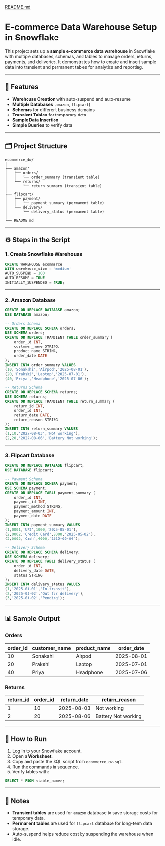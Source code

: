 [README.md](https://github.com/user-attachments/files/21690655/README.md)
# E-commerce Data Warehouse Setup in Snowflake

This project sets up a **sample e-commerce data warehouse** in Snowflake with multiple databases, schemas, and tables to manage orders, returns, payments, and deliveries. It demonstrates how to create and insert sample data into transient and permanent tables for analytics and reporting.

---

## 📌 Features

- **Warehouse Creation** with auto-suspend and auto-resume
- **Multiple Databases** (`amazon`, `flipcart`)
- **Schemas** for different business domains
- **Transient Tables** for temporary data
- **Sample Data Insertion**
- **Simple Queries** to verify data

---

## 🗂 Project Structure

```
ecommerce_dw/
│
├── amazon/
│   ├── orders/
│   │   └── order_summary (transient table)
│   └── returns/
│       └── return_summary (transient table)
│
├── flipcart/
│   ├── payment/
│   │   └── payment_summary (permanent table)
│   └── delivery/
│       └── delivery_status (permanent table)
│
└── README.md
```

---

## ⚙️ Steps in the Script

### 1. Create Snowflake Warehouse
```sql
CREATE WAREHOUSE ecommerce
WITH warehouse_size = 'medium'
AUTO_SUSPEND = 100
AUTO_RESUME = TRUE
INITIALLY_SUSPENDED = TRUE;
```

---

### 2. Amazon Database
```sql
CREATE OR REPLACE DATABASE amazon;
USE DATABASE amazon;

-- Orders Schema
CREATE OR REPLACE SCHEMA orders;
USE SCHEMA orders;
CREATE OR REPLACE TRANSIENT TABLE order_summary (
    order_id INT,
    customer_name STRING,
    product_name STRING,
    order_date DATE
);
INSERT INTO order_summary VALUES
(10,'Sonakshi','Airpod','2025-08-01'),
(20,'Prakshi','Laptop','2025-07-01'),
(40,'Priya','Headphone','2025-07-06');

-- Returns Schema
CREATE OR REPLACE SCHEMA returns;
USE SCHEMA returns;
CREATE OR REPLACE TRANSIENT TABLE return_summary (
    return_id INT,
    order_id INT,
    return_date DATE,
    return_reason STRING
);
INSERT INTO return_summary VALUES
(1,10,'2025-08-03','Not working'),
(2,20,'2025-08-06','Battery Not working');
```

---

### 3. Flipcart Database
```sql
CREATE OR REPLACE DATABASE flipcart;
USE DATABASE flipcart;

-- Payment Schema
CREATE OR REPLACE SCHEMA payment;
USE SCHEMA payment;
CREATE OR REPLACE TABLE payment_summary (
    order_id INT,
    payment_id INT,
    payment_method STRING,
    payment_amount INT,
    payment_date DATE
);
INSERT INTO payment_summary VALUES
(1,0001,'UPI',1000,'2025-05-01'),
(2,0002,'Credit Card',2000,'2025-05-02'),
(3,0003,'Cash',4000,'2025-05-04');

-- Delivery Schema
CREATE OR REPLACE SCHEMA delivery;
USE SCHEMA delivery;
CREATE OR REPLACE TABLE delivery_status (
    order_id INT,
    delivery_date DATE,
    status STRING
);
INSERT INTO delivery_status VALUES
(1,'2025-03-01','In-transit'),
(2,'2025-03-02','Out for delivery'),
(3,'2025-03-02','Pending');
```

---

## 📊 Sample Output

### Orders
| order_id | customer_name | product_name | order_date |
|----------|---------------|--------------|------------|
| 10       | Sonakshi      | Airpod       | 2025-08-01 |
| 20       | Prakshi       | Laptop       | 2025-07-01 |
| 40       | Priya         | Headphone    | 2025-07-06 |

### Returns
| return_id | order_id | return_date | return_reason      |
|-----------|----------|-------------|--------------------|
| 1         | 10       | 2025-08-03  | Not working        |
| 2         | 20       | 2025-08-06  | Battery Not working|

---

## 🚀 How to Run
1. Log in to your Snowflake account.
2. Open a **Worksheet**.
3. Copy and paste the SQL script from `ecommerce_dw.sql`.
4. Run the commands in sequence.
5. Verify tables with:
```sql
SELECT * FROM <table_name>;
```

---

## 📌 Notes
- **Transient tables** are used for `amazon` database to save storage costs for temporary data.
- **Permanent tables** are used for `flipcart` database for long-term data storage.
- Auto-suspend helps reduce cost by suspending the warehouse when idle.
